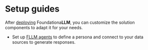 # Setup guides

After [deploying](../deployment/index.md) Foundationa**LLM**, you can customize the solution components to adapt it for your needs.

- Set up [FLLM agents](agents/index.md) to define a persona and connect to your data sources to generate responses.
